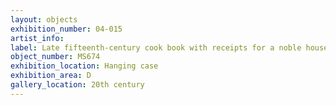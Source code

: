 ```yaml
---
layout: objects
exhibition_number: 04-015
artist_info: 
label: Late fifteenth-century cook book with receipts for a noble household
object_number: MS674
exhibition_location: Hanging case
exhibition_area: D
gallery_location: 20th century 
---
```

